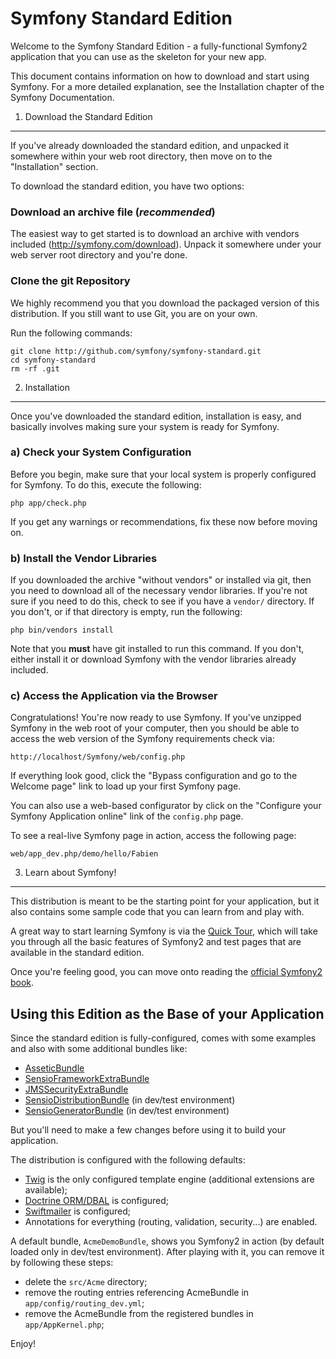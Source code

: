 Symfony Standard Edition
========================

Welcome to the Symfony Standard Edition - a fully-functional Symfony2
application that you can use as the skeleton for your new app.

This document contains information on how to download and start using Symfony.
For a more detailed explanation, see the Installation chapter of the Symfony
Documentation.

1) Download the Standard Edition
--------------------------------

If you've already downloaded the standard edition, and unpacked it somewhere
within your web root directory, then move on to the "Installation" section.

To download the standard edition, you have two options:

### Download an archive file (*recommended*)

The easiest way to get started is to download an archive with vendors included
(http://symfony.com/download). Unpack it somewhere under your web server root
directory and you're done.

### Clone the git Repository

We highly recommend you that you download the packaged version of this
distribution. If you still want to use Git, you are on your own.

Run the following commands:

    git clone http://github.com/symfony/symfony-standard.git
    cd symfony-standard
    rm -rf .git

2) Installation
---------------

Once you've downloaded the standard edition, installation is easy, and basically
involves making sure your system is ready for Symfony.

### a) Check your System Configuration

Before you begin, make sure that your local system is properly configured
for Symfony. To do this, execute the following:

    php app/check.php

If you get any warnings or recommendations, fix these now before moving on.

### b) Install the Vendor Libraries

If you downloaded the archive "without vendors" or installed via git, then
you need to download all of the necessary vendor libraries. If you're not
sure if you need to do this, check to see if you have a ``vendor/`` directory.
If you don't, or if that directory is empty, run the following:

    php bin/vendors install

Note that you **must** have git installed to run this command. If you don't,
either install it or download Symfony with the vendor libraries already included.

### c) Access the Application via the Browser

Congratulations! You're now ready to use Symfony. If you've unzipped Symfony
in the web root of your computer, then you should be able to access the
web version of the Symfony requirements check via:

    http://localhost/Symfony/web/config.php

If everything look good, click the "Bypass configuration and go to the Welcome page"
link to load up your first Symfony page.

You can also use a web-based configurator by click on the "Configure your
Symfony Application online" link of the ``config.php`` page.

To see a real-live Symfony page in action, access the following page:

    web/app_dev.php/demo/hello/Fabien

3) Learn about Symfony!
-----------------------

This distribution is meant to be the starting point for your application,
but it also contains some sample code that you can learn from and play with.

A great way to start learning Symfony is via the [Quick Tour](http://symfony.com/doc/current/quick_tour/the_big_picture.html),
which will take you through all the basic features of Symfony2 and test pages
that are available in the standard edition.

Once you're feeling good, you can move onto reading the [official
Symfony2 book](http://symfony.com/doc/current/).

Using this Edition as the Base of your Application
--------------------------------------------------

Since the standard edition is fully-configured, comes with some examples
and also with some additional bundles like:

* [AsseticBundle](https://github.com/symfony/AsseticBundle)
* [SensioFrameworkExtraBundle](https://github.com/sensio/SensioFrameworkExtraBundle)
* [JMSSecurityExtraBundle](https://github.com/schmittjoh/JMSSecurityExtraBundle)
* [SensioDistributionBundle](https://github.com/sensio/SensioDistributionBundle) (in dev/test environment)
* [SensioGeneratorBundle](https://github.com/sensio/SensioGeneratorBundle) (in dev/test environment)

But you'll need to make a few changes before using it to build your application.

The distribution is configured with the following defaults:

* [Twig](http://www.twig-project.org/) is the only configured template engine (additional extensions are available);
* [Doctrine ORM/DBAL](http://www.doctrine-project.org/) is configured;
* [Swiftmailer](http://swiftmailer.org/) is configured;
* Annotations for everything (routing, validation, security...) are enabled.

A default bundle, ``AcmeDemoBundle``, shows you Symfony2 in action (by default
loaded only in dev/test environment). After playing with it, you can remove it by
following these steps:

* delete the ``src/Acme`` directory;
* remove the routing entries referencing AcmeBundle in ``app/config/routing_dev.yml``;
* remove the AcmeBundle from the registered bundles in ``app/AppKernel.php``;

Enjoy!